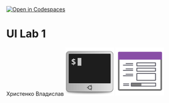 [![Open in Codespaces](https://classroom.github.com/assets/launch-codespace-7f7980b617ed060a017424585567c406b6ee15c891e84e1186181d67ecf80aa0.svg)](https://classroom.github.com/open-in-codespaces?assignment_repo_id=11217977)
# UI Lab 1
Христенко Владислав
![](terminal-icon.png)
![](gui-icon.png)

